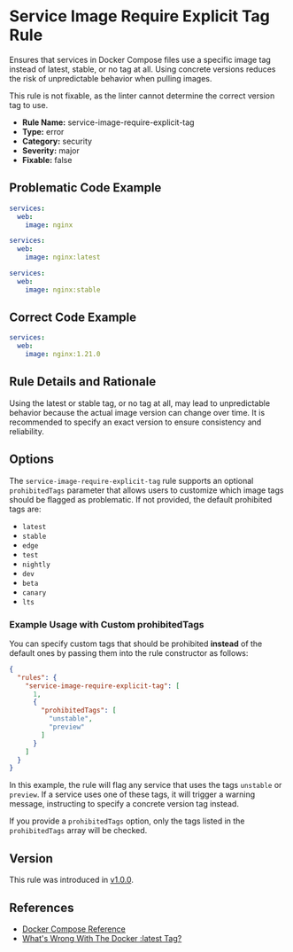 # Service Image Require Explicit Tag Rule

Ensures that services in Docker Compose files use a specific image tag instead of latest, stable, or no tag at all.
Using concrete versions reduces the risk of unpredictable behavior when pulling images.

This rule is not fixable, as the linter cannot determine the correct version tag to use.

- **Rule Name:** service-image-require-explicit-tag
- **Type:** error
- **Category:** security
- **Severity:** major
- **Fixable:** false

## Problematic Code Example

```yaml
services:
  web:
    image: nginx
```

```yaml
services:
  web:
    image: nginx:latest
```

```yaml
services:
  web:
    image: nginx:stable
```

## Correct Code Example

```yaml
services:
  web:
    image: nginx:1.21.0
```

## Rule Details and Rationale

Using the latest or stable tag, or no tag at all, may lead to unpredictable behavior because the actual image version
can change over time. It is recommended to specify an exact version to ensure consistency and reliability.

## Options

The `service-image-require-explicit-tag` rule supports an optional `prohibitedTags` parameter that allows users to
customize which image tags should be flagged as problematic. If not provided, the default prohibited tags are:

- `latest`
- `stable`
- `edge`
- `test`
- `nightly`
- `dev`
- `beta`
- `canary`
- `lts`

### Example Usage with Custom prohibitedTags

You can specify custom tags that should be prohibited **instead** of the default ones by passing them into the rule
constructor as follows:

```json
{
  "rules": {
    "service-image-require-explicit-tag": [
      1,
      {
        "prohibitedTags": [
          "unstable",
          "preview"
        ]
      }
    ]
  }
}
```

In this example, the rule will flag any service that uses the tags `unstable` or `preview`. If a service uses one of
these tags, it will trigger a warning message, instructing to specify a concrete version tag instead.

If you provide a `prohibitedTags` option, only the tags listed in the `prohibitedTags` array will be checked.

## Version

This rule was introduced in [v1.0.0](https://github.com/zavoloklom/docker-compose-linter/releases).

## References

- [Docker Compose Reference](https://docs.docker.com/reference/compose-file/services/#image)
- [What's Wrong With The Docker :latest Tag?](https://vsupalov.com/docker-latest-tag/)
